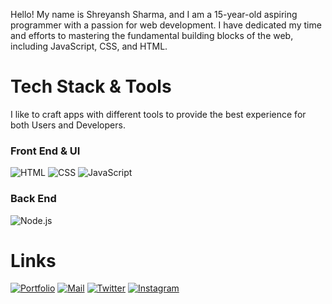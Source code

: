 Hello! My name is Shreyansh Sharma, and I am a
15-year-old aspiring programmer with a passion for
web development. I have dedicated my time and
efforts to mastering the fundamental building
blocks of the web, including JavaScript, CSS, and
HTML.

# Tech Stack & Tools
I like to craft apps with different tools to provide the best experience for both Users and Developers.

### Front End & UI
![HTML](https://img.shields.io/badge/HTML5-E34F26?style=for-the-badge&logo=html5&logoColor=white)
![CSS](https://img.shields.io/badge/CSS3-1572B6?style=for-the-badge&logo=css3&logoColor=white)
![JavaScript](https://img.shields.io/badge/JavaScript-323330?style=for-the-badge&logo=javascript&logoColor=F7DF1E)

### Back End
![Node.js](https://img.shields.io/badge/Node.js-339933?style=for-the-badge&logo=nodedotjs&logoColor=white)

# Links
[![Portfolio](https://img.shields.io/badge/my_portfolio-000?style=for-the-badge&logo=ko-fi&logoColor=white)]()
[![Mail](https://img.shields.io/badge/Gmail-D14836?style=for-the-badge&logo=gmail&logoColor=white)](mailto:shreydev22@gmail.com/)
[![Twitter](http://img.shields.io/badge/twitter-1DA1F2?style=for-the-badge&logo=twitter&logoColor=white)](https://twitter.com/shreyansh1022)
[![Instagram](https://img.shields.io/badge/Instagram-E4405F?style=for-the-badge&logo=instagram&logoColor=white)](https://www.instagram.com/ig.shrey22/)
